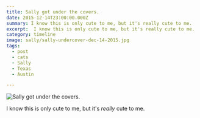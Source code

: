 ```yaml
---
title: Sally got under the covers.
date: 2015-12-14T23:00:00.000Z
summary: I know this is only cute to me, but it's really cute to me.
excerpt:  I know this is only cute to me, but it's really cute to me.
category: timeline
image: sally/sally-undercover-dec-14-2015.jpg
tags:
  - post 
  - cats
  - Sally
  - Texas
  - Austin

---
```


![Sally got under the covers.](/static/img/sally/sally-undercover-dec-14-2015.jpg "Sally got under the covers.")

I know this is only cute to me, but it's _really_ cute to me.